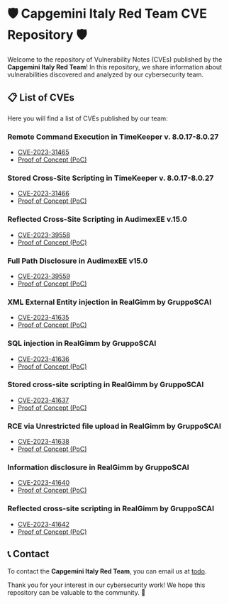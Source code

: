 # 🛡️ Capgemini Italy Red Team CVE Repository 🛡️

Welcome to the repository of Vulnerability Notes (CVEs) published by the **Capgemini Italy Red Team**! In this repository, we share information about vulnerabilities discovered and analyzed by our cybersecurity team.

## 📋 List of CVEs

Here you will find a list of CVEs published by our team:



### Remote Command Execution in TimeKeeper v. 8.0.17-8.0.27
- [CVE-2023-31465](https://cve.mitre.org/cgi-bin/cvename.cgi?name=CVE-2023-31465)
- [Proof of Concept (PoC)](https://github.com/CapgeminiCisRedTeam/Disclosure/blob/main/CVE%20PoC/CVE-2023-31465.md)

### Stored Cross-Site Scripting in TimeKeeper v. 8.0.17-8.0.27
- [CVE-2023-31466](https://cve.mitre.org/cgi-bin/cvename.cgi?name=CVE-2023-31466)
- [Proof of Concept (PoC)](https://github.com/CapgeminiCisRedTeam/Disclosure/blob/main/CVE%20PoC/CVE-2023-31466.md)

### Reflected Cross-Site Scripting in AudimexEE v.15.0
- [CVE-2023-39558](https://cve.mitre.org/cgi-bin/cvename.cgi?name=CVE-2023-39558)
- [Proof of Concept (PoC)](https://github.com/CapgeminiCisRedTeam/Disclosure/blob/main/CVE%20PoC/CVE-2023-39558.md)

### Full Path Disclosure in AudimexEE v15.0
- [CVE-2023-39559](https://cve.mitre.org/cgi-bin/cvename.cgi?name=CVE-2023-39559)
- [Proof of Concept (PoC)](https://github.com/CapgeminiCisRedTeam/Disclosure/blob/main/CVE%20PoC/CVE-2023-39559.md)

### XML External Entity injection in RealGimm by GruppoSCAI
- [CVE-2023-41635](https://cve.mitre.org/cgi-bin/cvename.cgi?name=CVE-2023-41635)
- [Proof of Concept (PoC)](https://github.com/CapgeminiCisRedTeam/Disclosure/blob/main/CVE%20PoC/CVE-2023-41635%20%7C%20RealGimm%20-%20XML%20External%20Entity%20Injection.md)

### SQL injection in RealGimm by GruppoSCAI
- [CVE-2023-41636](https://cve.mitre.org/cgi-bin/cvename.cgi?name=CVE-2023-41636)
- [Proof of Concept (PoC)](https://github.com/CapgeminiCisRedTeam/Disclosure/blob/main/CVE%20PoC/CVE-2023-41636%20%7C%20RealGimm%20-%20SQL%20Injection(1).md)

### Stored cross-site scripting in RealGimm by GruppoSCAI
- [CVE-2023-41637](https://cve.mitre.org/cgi-bin/cvename.cgi?name=CVE-2023-41637)
- [Proof of Concept (PoC)](https://github.com/CapgeminiCisRedTeam/Disclosure/blob/main/CVE%20PoC/CVE-2023-41637%20%7C%20RealGimm%20-%20Stored%20Cross-site%20Scripting.md)

### RCE via Unrestricted file upload in RealGimm by GruppoSCAI
- [CVE-2023-41638](https://cve.mitre.org/cgi-bin/cvename.cgi?name=CVE-2023-41638)
- [Proof of Concept (PoC)](https://github.com/CapgeminiCisRedTeam/Disclosure/blob/main/CVE%20PoC/CVE-2023-41638%20%7C%20RealGimm%20-%20RCE%20via%20Unrestricted%20File%20Upload.md)

### Information disclosure in RealGimm by GruppoSCAI
- [CVE-2023-41640](https://cve.mitre.org/cgi-bin/cvename.cgi?name=CVE-2023-41640)
- [Proof of Concept (PoC)](https://github.com/CapgeminiCisRedTeam/Disclosure/blob/main/CVE%20PoC/CVE-2023-41640%20%7C%20RealGimm%20-%20Information%20disclosure.md)

### Reflected cross-site scripting in RealGimm by GruppoSCAI
- [CVE-2023-41642](https://cve.mitre.org/cgi-bin/cvename.cgi?name=CVE-2023-41642)
- [Proof of Concept (PoC)](https://github.com/CapgeminiCisRedTeam/Disclosure/blob/main/CVE%20PoC/CVE-2023-41642%20%7C%20RealGimm%20%20-%20Reflected%20Cross-site%20Scripting.md)





## 📞 Contact

To contact the **Capgemini Italy Red Team**, you can email us at [todo](todo).

Thank you for your interest in our cybersecurity work! We hope this repository can be valuable to the community. 🚀


